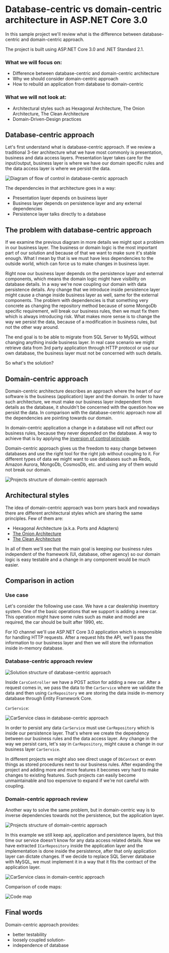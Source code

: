 # Database-centric vs domain-centric architecture in ASP.NET Core 3.0
In this sample project we'll review what is the difference between database-centric and domain-centric approach. 

The project is built using ASP.NET Core 3.0 and .NET Standard 2.1.


### What we will focus on:
- Difference between database-centric and domain-centric architecture
- Why we should consider domain-centric approach
- How to rebuild an application from database to domain-centric


### What we will not look at:
 - Architectural styles such as Hexagonal Architecture, The Onion Architecture, The Clean Architecture
 - Domain-Driven-Design practices
 
 
## Database-centric approach
Let's first understand what is database-centric approach. If we review a traditional 3-tier architecture what we have most commonly is presentation, business and data access layers. Presentation layer takes care for the input/output, business layer is where we have our domain specific rules and the data access layer is where we persist the data.

![Diagram of flow of control in database-centric approach](docs/images/database_centric.png)

The dependencies in that architecture goes in a way:
- Presentation layer depends on business layer
- Business layer depends on persistence layer and any external dependencies
- Persistence layer talks directly to a database


## The problem with database-centric approach
If we examine the previous diagram in more details we might spot a problem in our business layer. The business or domain logic is the most important part of our solution and because of that we want to make sure it's stable enough. What I mean by that is we must have less dependencies to the outside world, which can force us to make changes in business layer.

Right now our business layer depends on the persistence layer and external components, which means the domain logic might have visibility on database details. In a way we're now coupling our domain with data persistence details. Any change that we introduce inside persistence layer might cause a change inside business layer as well, same for the external components. The problem with dependencies is that something very concrete as changing the repository method because of some MongoDb specific requirement, will break our business rules, then we must fix them which is always introducing risk. What makes more sense is to change the way we persist the data, because of a modification in business rules, but not the other way around.

The end goal is to be able to migrate from SQL Server to MySQL without changing anything inside business layer. 
In real case scenario we might retrieve data from 3rd party application through HTTP protocol or use our own database, the business layer must not be concerned with such details.

So what's the solution?


## Domain-centric approach
Domain-centric architecture describes an approach where the heart of our software is the business (application) layer and the domain. In order to have such architecture, we must make our business layer independent from details as the database, it shouldn't be concerned with the question how we persist the data. In comparison with the database-centric approach now all the dependencies are pointing towards our domain.

In domain-centric application a change in a database will not affect our business rules, because they never depended on the database. A way to achieve that is by applying the [inversion of control principle](https://en.wikipedia.org/wiki/Inversion_of_control).

Domain-centric approach gives us the freedom to easy change between databases and use the right tool for the right job without coupling to it. For different types of data we might want to use databases such as Redis, Amazon Aurora, MongoDb, CosmosDb, etc. and using any of them would not break our domain.

![Projects structure of domain-centric approach](docs/images/domain_centric.png)


## Architectural styles
The idea of domain-centric approach was born years back and nowadays there are different architectural styles which are sharing the same principles. Few of them are:
- Hexagonal Architecture (a.k.a. Ports and Adapters)
- [The Onion Architecture](https://jeffreypalermo.com/2008/07/the-onion-architecture-part-1/)
- [The Clean Architecture](https://blog.cleancoder.com/uncle-bob/2012/08/13/the-clean-architecture.html)

In all of them we'll see that the main goal is keeping our business rules independent of the framework (UI, database, other agency) so our domain logic is easy testable and a change in any component would be much easier.


## Comparison in action


### Use case
Let's consider the following use case. We have a car dealership inventory system. One of the basic operations that we support is adding a new car. This operation might have some rules such as make and model are required, the car should be built after 1990, etc.

For IO channel we'll use ASP.NET Core 3.0 application which is responsible for handling HTTP requests. After a request hits the API, we'll pass the information to our business layer and then we will store the information inside in-memory database.


### Database-centric approach review

![Solution structure of database-centric approach](docs/images/database_centric_project_structure.png)

Inside `CarsController` we have a POST action for adding a new car. After a request comes in, we pass the data to the `CarService` where we validate the data and then using `CarRepository` we are storing the data inside in-memory database through Entity Framework Core.

`CarService`:

![CarService class in database-centric approach](docs/images/database_centric_car_service.png)

In order to persist any data `CarService` must use `CarRepository` which is inside our persistence layer. That's where we create the dependency between our business rules and the data access layer. Any change in the way we persist cars, let's say in `CarRepository`, might cause a change in our business layer `CarService`.

In different projects we might also see direct usage of `DbContext` or even things as stored procedures next to our business rules. After expanding the project and adding more and more features it becomes very hard to make changes to existing features. Such projects can easily become unmaintainable and too expensive to expand if we're not careful with coupling.


### Domain-centric approach review
Another way to solve the same problem, but in domain-centric way is to inverse dependencies towards not the persistence, but the application layer.

![Projects structure of domain-centric approach](docs/images/domain_centric_project_structure.png)

In this example we still keep api, application and persistence layers, but this time our service doesn't know for any data access related details. Now we have extracted `ICarRepository` inside the application layer and the implementation is done inside the persistence, after that only application layer can dictate changes. If we decide to replace SQL Server database with MySQL, we must implement it in a way that it fits the contract of the application layer.

![CarService class in domain-centric approach](docs/images/domain_centric_car_service.png)

Comparison of code maps:

![Code map](docs/images/code-map.png)

## Final words

Domain-centric approach provides:
- better testability
- loosely coupled solution- 
- independence of database
